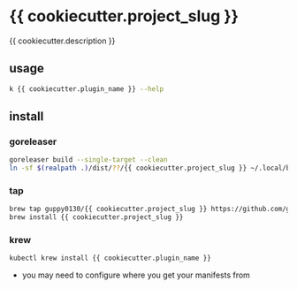 # {{ cookiecutter.project_slug }}

{{ cookiecutter.description }}

## usage

```sh
k {{ cookiecutter.plugin_name }} --help
```

## install

### goreleaser

```sh
goreleaser build --single-target --clean
ln -sf $(realpath .)/dist/??/{{ cookiecutter.project_slug }} ~/.local/bin
```

### tap

```sh
brew tap guppy0130/{{ cookiecutter.project_slug }} https://github.com/guppy0130/{{ cookiecutter.project_slug }}
brew install {{ cookiecutter.project_slug }}
```

### krew

```sh
kubectl krew install {{ cookiecutter.plugin_name }}
```

* you may need to configure where you get your manifests from
